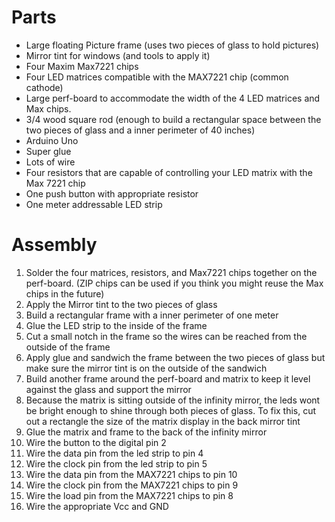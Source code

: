 # Parts #

  * Large floating Picture frame (uses two pieces of glass to hold pictures)
  * Mirror tint for windows (and tools to apply it)
  * Four Maxim Max7221 chips
  * Four LED matrices compatible with the MAX7221 chip (common cathode)
  * Large perf-board to accommodate the width of the 4 LED matrices and Max chips.
  * 3/4 wood square rod (enough to build a rectangular space between the two pieces of glass and a inner perimeter of 40 inches)
  * Arduino Uno
  * Super glue
  * Lots of wire
  * Four resistors that are capable of controlling your LED matrix with the Max 7221 chip
  * One push button with appropriate resistor
  * One meter addressable LED strip


# Assembly #

  1. Solder the four matrices, resistors, and Max7221 chips together on the perf-board. (ZIP chips can be used if you think you might reuse the Max chips in the future)
  1. Apply the Mirror tint to the two pieces of glass
  1. Build a rectangular frame with a inner perimeter of one meter
  1. Glue the LED strip to the inside of the frame
  1. Cut a small notch in the frame so the wires can be reached from the outside of the frame
  1. Apply glue and sandwich the frame between the two pieces of glass but make sure the mirror tint is on the outside of the sandwich
  1. Build another frame around the perf-board and matrix to keep it level against the glass and support the mirror
  1. Because the matrix is sitting outside of the infinity mirror, the leds wont be bright enough to shine through both pieces of glass. To fix this, cut out a rectangle the size of the matrix display in the back mirror tint
  1. Glue the matrix and frame to the back of the infinity mirror
  1. Wire the button to the digital pin 2
  1. Wire the data pin from the led strip to pin 4
  1. Wire the clock pin from the led strip to pin 5
  1. Wire the data pin from the MAX7221 chips to pin 10
  1. Wire the clock pin from the MAX7221 chips to pin 9
  1. Wire the load pin from the MAX7221 chips to pin 8
  1. Wire the appropriate Vcc and GND